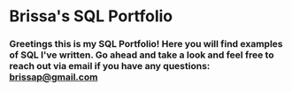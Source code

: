 # Brissa's SQL Portfolio

### Greetings this is my SQL Portfolio! Here you will find examples of SQL I've written. Go ahead and take a look and feel free to reach out via email if you have any questions: brissap@gmail.com
